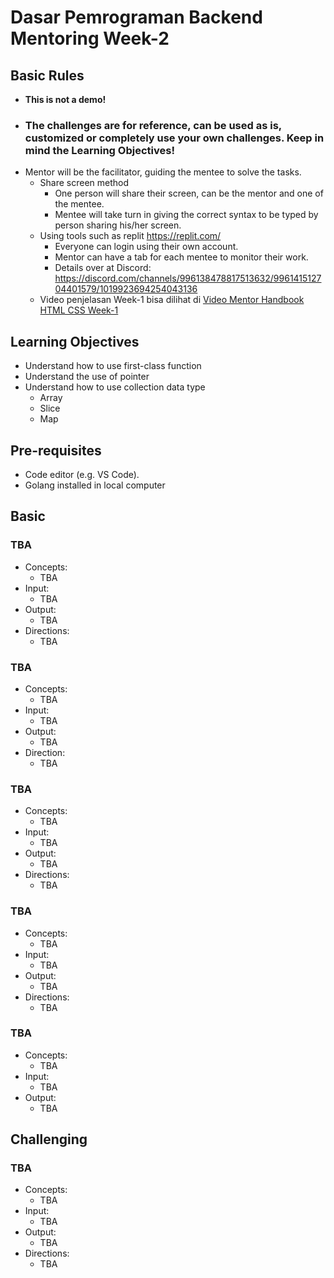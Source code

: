 # Dasar Pemrograman Backend Mentoring Week-2

## Basic Rules
- **This is not a demo!**
- ### **The challenges are for reference, can be used as is, customized or completely use your own challenges. Keep in mind the Learning Objectives!**
- Mentor will be the facilitator, guiding the mentee to solve the tasks.
  - Share screen method
    - One person will share their screen, can be the mentor and one of the mentee.
    - Mentee will take turn in giving the correct syntax to be typed by person sharing his/her screen.
  - Using tools such as replit https://replit.com/
    - Everyone can login using their own account.
    - Mentor can have a tab for each mentee to monitor their work.
    - Details over at Discord: https://discord.com/channels/996138478817513632/996141512704401579/1019923694254043136
  - Video penjelasan Week-1 bisa dilihat di [Video Mentor Handbook HTML CSS Week-1](https://drive.google.com/file/d/1a_1rroYH3VFTzNXH3wcVqnPoWzOOx1C1/view?usp=sharing)

## Learning Objectives

- Understand how to use first-class function
- Understand the use of pointer
- Understand how to use collection data type
    - Array
    - Slice
    - Map

## Pre-requisites

- Code editor (e.g. VS Code).
- Golang installed in local computer

## Basic

### TBA

- Concepts:
  - TBA
- Input:
  - TBA
- Output:
  - TBA
- Directions:
  - TBA

### TBA

- Concepts:
  - TBA
- Input:
  - TBA
- Output:
  - TBA
- Direction:
  - TBA

### TBA

- Concepts:
  - TBA
- Input:
  - TBA
- Output:
  - TBA
- Directions:
  - TBA

### TBA

- Concepts:
  - TBA
- Input:
  - TBA
- Output:
  - TBA
- Directions:
  - TBA

### TBA
- Concepts:
  - TBA
- Input:
  - TBA
- Output:
  - TBA

## Challenging

### TBA

- Concepts:
  - TBA
- Input:
  - TBA
- Output:
  - TBA
- Directions:
  - TBA

